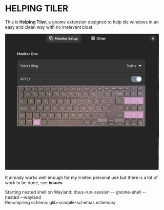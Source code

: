 # HELPING TILER

This is **Helping Tiler**, a gnome extension designed to help tile windows in an easy and clean way with no irrelevant bloat.

![alt text](image.png)

It already works well enough for my limited personal use but there is a lot of work to be done, see **issues**.

Starting nested shell on Wayland: dbus-run-session -- gnome-shell --nested --wayland  
Recompiling schema: glib-compile-schemas schemas/
